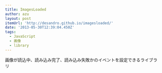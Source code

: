 ```yaml
---
title: ImagesLoaded
author: azu
layout: post
itemUrl: 'http://desandro.github.io/imagesloaded/'
date: '2013-05-30T12:39:04.450Z'
tags:
  - JavaScript
  - 画像
  - library
---
```

画像が読込中、読み込み完了、読み込み失敗かのイベントを設定できるライブラリ

